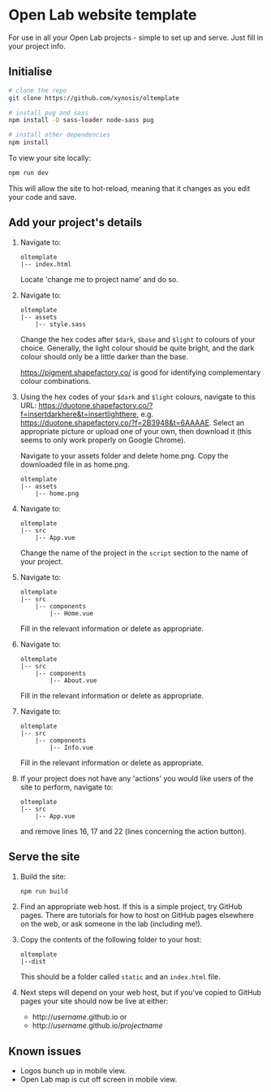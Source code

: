 # Open Lab website template

For use in all your Open Lab projects - simple to set up and serve. Just fill in your project info. 

## Initialise

``` bash
# clone the repo
git clone https://github.com/xynosis/oltemplate

# install pug and sass
npm install -D sass-loader node-sass pug

# install other dependencies
npm install
```

To view your site locally:

``` bash
npm run dev
```

This will allow the site to hot-reload, meaning that it changes as you edit your code and save.

## Add your project's details

1. Navigate to: 
    ``` 
    oltemplate
    |-- index.html
    ```

    Locate 'change me to project name' and do so.

2. Navigate to:
    ```
    oltemplate
    |-- assets
        |-- style.sass
    ```

    Change the hex codes after ```$dark```, ```$base``` and ```$light``` to colours of your choice. Generally, the light colour should be quite bright, and the dark colour should only be a little darker than the base.

    https://pigment.shapefactory.co/ is good for identifying complementary colour combinations.

3.  Using the hex codes of your ```$dark``` and ```$light``` colours, navigate to this URL:
    https://duotone.shapefactory.co/?f=insertdarkhere&t=insertlighthere, e.g. 
    https://duotone.shapefactory.co/?f=2B3948&t=6AAAAE. Select an appropriate picture or upload one of your own, then download it (this seems to only work properly on Google Chrome).
    
    Navigate to your assets folder and delete home.png. Copy the downloaded file in as home.png. 

    ```
    oltemplate
    |-- assets
        |-- home.png
    ```

4. Navigate to:
    ```
    oltemplate
    |-- src
        |-- App.vue
    ```

    Change the name of the project in the ```script``` section to the name of your project.

5. Navigate to:
    ```
    oltemplate
    |-- src
        |-- components
            |-- Home.vue
    ```

    Fill in the relevant information or delete as appropriate.

6. Navigate to:
    ```
    oltemplate
    |-- src
        |-- components
            |-- About.vue
    ```

    Fill in the relevant information or delete as appropriate.

7. Navigate to:
    ```
    oltemplate
    |-- src
        |-- components
            |-- Info.vue
    ```

    Fill in the relevant information or delete as appropriate.

8. If your project does not have any 'actions' you would like users of the site to perform, navigate to:
    ```
    oltemplate
    |-- src
        |-- App.vue
    ```
     and remove lines 16, 17 and 22 (lines concerning the action button).
    
## Serve the site

1. Build the site: 

    ``` bash
    npm run build
    ```

2. Find an appropriate web host. If this is a simple project, try GitHub pages. There are tutorials for how to host on GitHub pages elsewhere on the web, or ask someone in the lab (including me!).

3. Copy the contents of the following folder to your host:

    ```
    oltemplate
    |--dist
    ```

    This should be a folder called ```static``` and an ```index.html``` file. 

4. Next steps will depend on your web host, but if you've copied to GitHub pages your site should now be live at either: 
    - http://_username_.github.io
    or
    - http://_username_.github.io/_projectname_

## Known issues

- Logos bunch up in mobile view.
- Open Lab map is cut off screen in mobile view.
